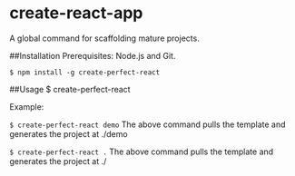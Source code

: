 # create-react-app

A global command for scaffolding mature projects.

##Installation
Prerequisites: Node.js and Git.

`$ npm install -g create-perfect-react`

##Usage
$ create-perfect-react <project-name>

Example:

`$ create-perfect-react demo`
The above command pulls the template and generates the project at ./demo

`$ create-perfect-react .`
The above command pulls the template and generates the project at ./